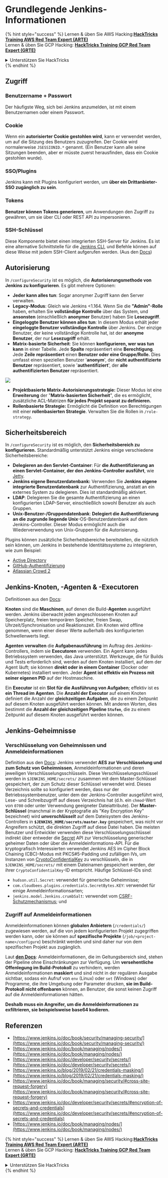 # Grundlegende Jenkins-Informationen

{% hint style="success" %}
Lernen & üben Sie AWS Hacking:<img src="../../.gitbook/assets/image (1).png" alt="" data-size="line">[**HackTricks Training AWS Red Team Expert (ARTE)**](https://training.hacktricks.xyz/courses/arte)<img src="../../.gitbook/assets/image (1).png" alt="" data-size="line">\
Lernen & üben Sie GCP Hacking: <img src="../../.gitbook/assets/image (2).png" alt="" data-size="line">[**HackTricks Training GCP Red Team Expert (GRTE)**<img src="../../.gitbook/assets/image (2).png" alt="" data-size="line">](https://training.hacktricks.xyz/courses/grte)

<details>

<summary>Unterstützen Sie HackTricks</summary>

* Überprüfen Sie die [**Abonnementpläne**](https://github.com/sponsors/carlospolop)!
* **Treten Sie der** 💬 [**Discord-Gruppe**](https://discord.gg/hRep4RUj7f) oder der [**Telegram-Gruppe**](https://t.me/peass) bei oder **folgen** Sie uns auf **Twitter** 🐦 [**@hacktricks\_live**](https://twitter.com/hacktricks\_live)**.**
* **Teilen Sie Hacking-Tricks, indem Sie PRs an die** [**HackTricks**](https://github.com/carlospolop/hacktricks) und [**HackTricks Cloud**](https://github.com/carlospolop/hacktricks-cloud) GitHub-Repos senden.

</details>
{% endhint %}

## Zugriff

### Benutzername + Passwort

Der häufigste Weg, sich bei Jenkins anzumelden, ist mit einem Benutzernamen oder einem Passwort.

### Cookie

Wenn ein **autorisierter Cookie gestohlen wird**, kann er verwendet werden, um auf die Sitzung des Benutzers zuzugreifen. Der Cookie wird normalerweise `JSESSIONID.*` genannt. (Ein Benutzer kann alle seine Sitzungen beenden, aber er müsste zuerst herausfinden, dass ein Cookie gestohlen wurde).

### SSO/Plugins

Jenkins kann mit Plugins konfiguriert werden, um **über ein Drittanbieter-SSO zugänglich zu sein**.

### Tokens

**Benutzer können Tokens generieren**, um Anwendungen den Zugriff zu gewähren, um sie über CLI oder REST API zu impersonieren.

### SSH-Schlüssel

Diese Komponente bietet einen integrierten SSH-Server für Jenkins. Es ist eine alternative Schnittstelle für die [Jenkins CLI](https://www.jenkins.io/doc/book/managing/cli/), und Befehle können auf diese Weise mit jedem SSH-Client aufgerufen werden. (Aus den [Docs](https://plugins.jenkins.io/sshd/))

## Autorisierung

In `/configureSecurity` ist es möglich, die **Autorisierungsmethode von Jenkins zu konfigurieren**. Es gibt mehrere Optionen:

* **Jeder kann alles tun**: Sogar anonymer Zugriff kann den Server verwalten.
* **Legacy-Modus**: Gleich wie Jenkins <1.164. Wenn Sie die **"Admin"-Rolle** haben, erhalten Sie **vollständige Kontrolle** über das System, und **ansonsten** (einschließlich **anonymer** Benutzer) haben Sie **Lesezugriff**.
* **Eingeloggte Benutzer können alles tun**: In diesem Modus erhält jeder **eingeloggte Benutzer vollständige Kontrolle** über Jenkins. Der einzige Benutzer, der keine vollständige Kontrolle hat, ist der **anonyme Benutzer**, der nur **Lesezugriff** erhält.
* **Matrix-basierte Sicherheit**: Sie können **konfigurieren, wer was tun kann** in einer Tabelle. Jede **Spalte** repräsentiert eine **Berechtigung**. Jede **Zeile** **repräsentiert** einen **Benutzer oder eine Gruppe/Rolle.** Dies umfasst einen speziellen Benutzer '**anonym**', der **nicht authentifizierte Benutzer** repräsentiert, sowie '**authentifiziert**', der **alle authentifizierten Benutzer** repräsentiert.

![](<../../.gitbook/assets/image (149).png>)

* **Projektbasierte Matrix-Autorisierungsstrategie:** Dieser Modus ist eine **Erweiterung** der "**Matrix-basierten Sicherheit**", die es ermöglicht, zusätzliche ACL-Matrizen **für jedes Projekt separat zu definieren.**
* **Rollenbasierte Strategie:** Ermöglicht die Definition von Berechtigungen mit einer **rollenbasierten Strategie**. Verwalten Sie die Rollen in `/role-strategy`.

## **Sicherheitsbereich**

In `/configureSecurity` ist es möglich, den **Sicherheitsbereich zu konfigurieren.** Standardmäßig unterstützt Jenkins einige verschiedene Sicherheitsbereiche:

* **Delegieren an den Servlet-Container**: Für **die Authentifizierung an einen Servlet-Container, der den Jenkins-Controller ausführt**, wie [Jetty](https://www.eclipse.org/jetty/).
* **Jenkins eigene Benutzerdatenbank:** Verwenden Sie **Jenkins eigene integrierte Benutzerdatenbank** zur Authentifizierung, anstatt an ein externes System zu delegieren. Dies ist standardmäßig aktiviert.
* **LDAP**: Delegieren Sie die gesamte Authentifizierung an einen konfigurierten LDAP-Server, einschließlich sowohl Benutzer als auch Gruppen.
* **Unix-Benutzer-/Gruppendatenbank**: **Delegiert die Authentifizierung an die zugrunde liegende Unix**-OS-Benutzerdatenbank auf dem Jenkins-Controller. Dieser Modus ermöglicht auch die Wiederverwendung von Unix-Gruppen für die Autorisierung.

Plugins können zusätzliche Sicherheitsbereiche bereitstellen, die nützlich sein können, um Jenkins in bestehende Identitätssysteme zu integrieren, wie zum Beispiel:

* [Active Directory](https://plugins.jenkins.io/active-directory)
* [GitHub-Authentifizierung](https://plugins.jenkins.io/github-oauth)
* [Atlassian Crowd 2](https://plugins.jenkins.io/crowd2)

## Jenkins-Knoten, -Agenten & -Executoren

Definitionen aus den [Docs](https://www.jenkins.io/doc/book/managing/nodes/):

**Knoten** sind die **Maschinen**, auf denen die Build-**Agenten** ausgeführt werden. Jenkins überwacht jeden angeschlossenen Knoten auf Speicherplatz, freien temporären Speicher, freien Swap, Uhrzeit/Synchronisation und Reaktionszeit. Ein Knoten wird offline genommen, wenn einer dieser Werte außerhalb des konfigurierten Schwellenwerts liegt.

**Agenten** **verwalten** die **Aufgabenausführung** im Auftrag des Jenkins-Controllers, indem sie **Executoren** verwenden. Ein Agent kann jedes Betriebssystem verwenden, das Java unterstützt. Werkzeuge, die für Builds und Tests erforderlich sind, werden auf dem Knoten installiert, auf dem der Agent läuft; sie können **direkt oder in einem Container** (Docker oder Kubernetes) installiert werden. Jeder **Agent ist effektiv ein Prozess mit seiner eigenen PID** auf der Hostmaschine.

Ein **Executor** ist ein **Slot für die Ausführung von Aufgaben**; effektiv ist es **ein Thread im Agenten**. Die **Anzahl der Executor** auf einem Knoten definiert die Anzahl der **gleichzeitigen Aufgaben**, die zu einem Zeitpunkt auf diesem Knoten ausgeführt werden können. Mit anderen Worten, dies bestimmt die **Anzahl der gleichzeitigen Pipeline `Stufen`**, die zu einem Zeitpunkt auf diesem Knoten ausgeführt werden können.

## Jenkins-Geheimnisse

### Verschlüsselung von Geheimnissen und Anmeldeinformationen

Definition aus den [Docs](https://www.jenkins.io/doc/developer/security/secrets/#encryption-of-secrets-and-credentials): Jenkins verwendet **AES zur Verschlüsselung und zum Schutz von Geheimnissen**, Anmeldeinformationen und deren jeweiligen Verschlüsselungsschlüsseln. Diese Verschlüsselungsschlüssel werden in `$JENKINS_HOME/secrets/` zusammen mit dem Master-Schlüssel gespeichert, der zum Schutz dieser Schlüssel verwendet wird. Dieses Verzeichnis sollte so konfiguriert werden, dass nur der Betriebssystembenutzer, unter dem der Jenkins-Controller ausgeführt wird, Lese- und Schreibzugriff auf dieses Verzeichnis hat (d.h. ein `chmod`-Wert von `0700` oder unter Verwendung geeigneter Dateiattribute). Der **Master-Schlüssel** (manchmal in der Kryptografie als "Key Encryption Key" bezeichnet) wird **_unverschlüsselt_** auf dem Dateisystem des Jenkins-Controllers in **`$JENKINS_HOME/secrets/master.key`** gespeichert, was nicht vor Angreifern schützt, die direkten Zugriff auf diese Datei haben. Die meisten Benutzer und Entwickler verwenden diese Verschlüsselungsschlüssel indirekt über entweder die [Secret](https://javadoc.jenkins.io/byShortName/Secret) API zur Verschlüsselung generischer geheimer Daten oder über die Anmeldeinformations-API. Für die kryptografisch Interessierten verwendet Jenkins AES im Cipher Block Chaining (CBC)-Modus mit PKCS#5-Padding und zufälligen IVs, um Instanzen von [CryptoConfidentialKey](https://javadoc.jenkins.io/byShortName/CryptoConfidentialKey) zu verschlüsseln, die in `$JENKINS_HOME/secrets/` mit einem Dateinamen gespeichert werden, der ihrer `CryptoConfidentialKey`-ID entspricht. Häufige Schlüssel-IDs sind:

* `hudson.util.Secret`: verwendet für generische Geheimnisse;
* `com.cloudbees.plugins.credentials.SecretBytes.KEY`: verwendet für einige Anmeldeinformationsarten;
* `jenkins.model.Jenkins.crumbSalt`: verwendet vom [CSRF-Schutzmechanismus](https://www.jenkins.io/doc/book/managing/security/#cross-site-request-forgery); und

### Zugriff auf Anmeldeinformationen

Anmeldeinformationen können **globalen Anbietern** (`/credentials/`) zugewiesen werden, auf die von jedem konfigurierten Projekt zugegriffen werden kann, oder sie können auf **spezifische Projekte** (`/job/<project-name>/configure`) beschränkt werden und sind daher nur von dem spezifischen Projekt aus zugänglich.

Laut [**den Docs**](https://www.jenkins.io/blog/2019/02/21/credentials-masking/): Anmeldeinformationen, die im Geltungsbereich sind, stehen der Pipeline ohne Einschränkungen zur Verfügung. Um **versehentliche Offenlegung im Build-Protokoll** zu verhindern, werden Anmeldeinformationen **maskiert** und sind nicht in der regulären Ausgabe sichtbar, sodass ein Aufruf von `env` (Linux) oder `set` (Windows) oder Programme, die ihre Umgebung oder Parameter drucken, **sie im Build-Protokoll nicht offenbaren** können, an Benutzer, die sonst keinen Zugriff auf die Anmeldeinformationen hätten.

**Deshalb muss ein Angreifer, um die Anmeldeinformationen zu exfiltrieren, sie beispielsweise base64 kodieren.**

## Referenzen

* [https://www.jenkins.io/doc/book/security/managing-security/](https://www.jenkins.io/doc/book/security/managing-security/)
* [https://www.jenkins.io/doc/book/managing/nodes/](https://www.jenkins.io/doc/book/managing/nodes/)
* [https://www.jenkins.io/doc/developer/security/secrets/](https://www.jenkins.io/doc/developer/security/secrets/)
* [https://www.jenkins.io/blog/2019/02/21/credentials-masking/](https://www.jenkins.io/blog/2019/02/21/credentials-masking/)
* [https://www.jenkins.io/doc/book/managing/security/#cross-site-request-forgery](https://www.jenkins.io/doc/book/managing/security/#cross-site-request-forgery)
* [https://www.jenkins.io/doc/developer/security/secrets/#encryption-of-secrets-and-credentials](https://www.jenkins.io/doc/developer/security/secrets/#encryption-of-secrets-and-credentials)
* [https://www.jenkins.io/doc/book/managing/nodes/](https://www.jenkins.io/doc/book/managing/nodes/)

{% hint style="success" %}
Lernen & üben Sie AWS Hacking:<img src="../../.gitbook/assets/image (1).png" alt="" data-size="line">[**HackTricks Training AWS Red Team Expert (ARTE)**](https://training.hacktricks.xyz/courses/arte)<img src="../../.gitbook/assets/image (1).png" alt="" data-size="line">\
Lernen & üben Sie GCP Hacking: <img src="../../.gitbook/assets/image (2).png" alt="" data-size="line">[**HackTricks Training GCP Red Team Expert (GRTE)**<img src="../../.gitbook/assets/image (2).png" alt="" data-size="line">](https://training.hacktricks.xyz/courses/grte)

<details>

<summary>Unterstützen Sie HackTricks</summary>

* Überprüfen Sie die [**Abonnementpläne**](https://github.com/sponsors/carlospolop)!
* **Treten Sie der** 💬 [**Discord-Gruppe**](https://discord.gg/hRep4RUj7f) oder der [**Telegram-Gruppe**](https://t.me/peass) bei oder **folgen** Sie uns auf **Twitter** 🐦 [**@hacktricks\_live**](https://twitter.com/hacktricks\_live)**.**
* **Teilen Sie Hacking-Tricks, indem Sie PRs an die** [**HackTricks**](https://github.com/carlospolop/hacktricks) und [**HackTricks Cloud**](https://github.com/carlospolop/hacktricks-cloud) GitHub-Repos senden.

</details>
{% endhint %}
